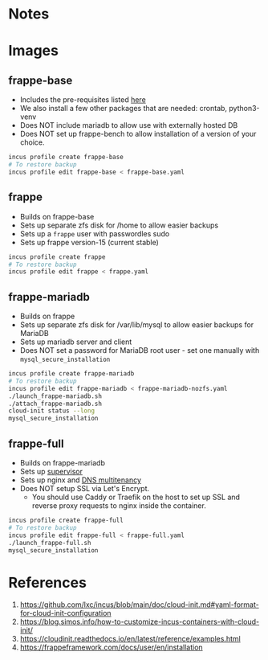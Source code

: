 # Notes

# Images

## frappe-base
- Includes the pre-requisites listed [here](https://frappeframework.com/docs/user/en/installation)
- We also install a few other packages that are needed: crontab, python3-venv
- Does NOT include mariadb to allow use with externally hosted DB
- Does NOT set up frappe-bench to allow installation of a version of your choice.

```bash
incus profile create frappe-base
# To restore backup
incus profile edit frappe-base < frappe-base.yaml
```

## frappe
- Builds on frappe-base
- Sets up separate zfs disk for /home to allow easier backups
- Sets up a `frappe` user with passwordles sudo
- Sets up frappe version-15 (current stable)

```bash
incus profile create frappe
# To restore backup
incus profile edit frappe < frappe.yaml
```

## frappe-mariadb
- Builds on frappe
- Sets up separate zfs disk for /var/lib/mysql to allow easier backups for MariaDB
- Sets up mariadb server and client
- Does NOT set a password for MariaDB root user - set one manually with `mysql_secure_installation`

```bash
incus profile create frappe-mariadb
# To restore backup
incus profile edit frappe-mariadb < frappe-mariadb-nozfs.yaml
./launch_frappe-mariadb.sh
./attach_frappe-mariadb.sh
cloud-init status --long
mysql_secure_installation
```

## frappe-full
- Builds on frappe-mariadb
- Sets up [supervisor](https://frappeframework.com/docs/user/en/bench/guides/setup-production)
- Sets up nginx and [DNS multitenancy](https://frappeframework.com/docs/user/en/bench/guides/setup-multitenancy)
- Does NOT setup SSL via Let's Encrypt. 
    - You should use Caddy or Traefik on the host to set up SSL and reverse proxy requests to nginx inside the container.

```bash
incus profile create frappe-full
# To restore backup
incus profile edit frappe-full < frappe-full.yaml
./launch_frappe-full.sh
mysql_secure_installation
```

# References
1. https://github.com/lxc/incus/blob/main/doc/cloud-init.md#yaml-format-for-cloud-init-configuration
2. https://blog.simos.info/how-to-customize-incus-containers-with-cloud-init/
3. https://cloudinit.readthedocs.io/en/latest/reference/examples.html
4. https://frappeframework.com/docs/user/en/installation
